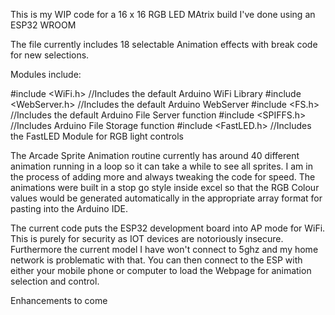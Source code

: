 This is my WIP code for a 16 x 16 RGB LED MAtrix build I've done using an ESP32 WROOM

The file currently includes 18 selectable Animation effects with break code for new selections. 

Modules include:

#include <WiFi.h> //Includes the default Arduino WiFi Library
#include <WebServer.h> //Includes the default Arduino WebServer
#include <FS.h> //Includes the default Arduino File Server function
#include <SPIFFS.h> //Includes Arduino File Storage function
#include <FastLED.h> //Includes the FastLED Module for RGB light controls

The Arcade Sprite Animation routine currently has around 40 different animation running in a loop so it can take a while to see all sprites.
I am in the process of adding more and always tweaking the code for speed. The animations were built in a stop go style inside excel so
that the RGB Colour values would be generated automatically in the appropriate array format for pasting into the Arduino IDE.

The current code puts the ESP32 development board into AP mode for WiFi. This is purely for security as IOT devices are notoriously
insecure. Furthermore the current model I have won't connect to 5ghz and my home network is problematic with that. You can then connect
to the ESP with either your mobile phone or computer to load the Webpage for animation selection and control.

Enhancements to come
